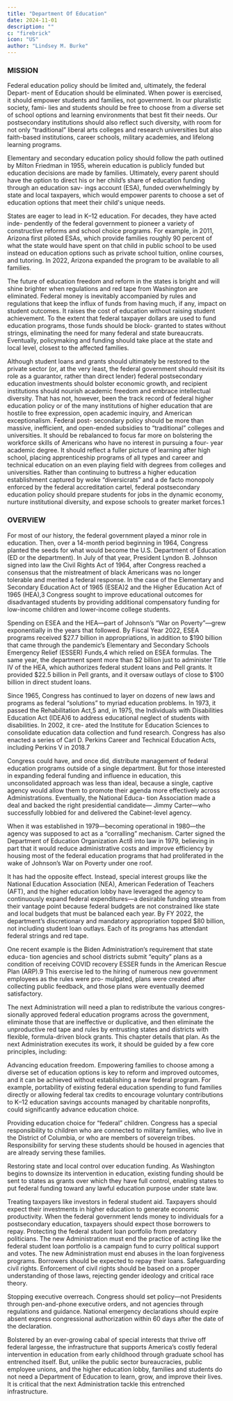 ```yaml
---
title: "Department Of Education"
date: 2024-11-01
description: ""
c: "firebrick"
icon: "US"
author: "Lindsey M. Burke"
---
```



### MISSION

Federal education policy should be limited and, ultimately, the federal Depart-
ment of Education should be eliminated. When power is exercised, it should
empower students and families, not government. In our pluralistic society, fami-
lies and students should be free to choose from a diverse set of school options and
learning environments that best fit their needs. Our postsecondary institutions
should also reflect such diversity, with room for not only “traditional” liberal arts
colleges and research universities but also faith-based institutions, career schools,
military academies, and lifelong learning programs.

Elementary and secondary education policy should follow the path outlined
by Milton Friedman in 1955, wherein education is publicly funded but education
decisions are made by families. Ultimately, every parent should have the option
to direct his or her child’s share of education funding through an education sav-
ings account (ESA), funded overwhelmingly by state and local taxpayers, which
would empower parents to choose a set of education options that meet their child's
unique needs.

States are eager to lead in K–12 education. For decades, they have acted inde-
pendently of the federal government to pioneer a variety of constructive reforms
and school choice programs. For example, in 2011, Arizona first piloted ESAs, which
provide families roughly 90 percent of what the state would have spent on that
child in public school to be used instead on education options such as private school
tuition, online courses, and tutoring. In 2022, Arizona expanded the program to
be available to all families.﻿

The future of education freedom and reform in the states is bright and will
shine brighter when regulations and red tape from Washington are eliminated.
Federal money is inevitably accompanied by rules and regulations that keep the
influx of funds from having much, if any, impact on student outcomes. It raises the
cost of education without raising student achievement. To the extent that federal
taxpayer dollars are used to fund education programs, those funds should be block-
granted to states without strings, eliminating the need for many federal and state
bureaucrats. Eventually, policymaking and funding should take place at the state
and local level, closest to the affected families.

Although student loans and grants should ultimately be restored to the private
sector (or, at the very least, the federal government should revisit its role as a guarantor,
rather than direct lender) federal postsecondary education investments should bolster
economic growth, and recipient institutions should nourish academic freedom and
embrace intellectual diversity. That has not, however, been the track record of federal
higher education policy or of the many institutions of higher education that are hostile
to free expression, open academic inquiry, and American exceptionalism. Federal post-
secondary policy should be more than massive, inefficient, and open-ended subsidies
to “traditional” colleges and universities. It should be rebalanced to focus far more on
bolstering the workforce skills of Americans who have no interest in pursuing a four-
year academic degree. It should reflect a fuller picture of learning after high school,
placing apprenticeship programs of all types and career and technical education on an
even playing field with degrees from colleges and universities. Rather than continuing
to buttress a higher education establishment captured by woke “diversicrats” and a
de facto monopoly enforced by the federal accreditation cartel, federal postsecondary
education policy should prepare students for jobs in the dynamic economy, nurture
institutional diversity, and expose schools to greater market forces.1


### OVERVIEW

For most of our history, the federal government played a minor role in education.
Then, over a 14-month period beginning in 1964, Congress planted the seeds for
what would become the U.S. Department of Education (ED or the department).
In July of that year, President Lyndon B. Johnson signed into law the Civil Rights
Act of 1964, after Congress reached a consensus that the mistreatment of black
Americans was no longer tolerable and merited a federal response. In the case
of the Elementary and Secondary Education Act of 1965 (ESEA)2 and the Higher
Education Act of 1965 (HEA),3 Congress sought to improve educational outcomes
for disadvantaged students by providing additional compensatory funding for
low-income children and lower-income college students.

Spending on ESEA and the HEA—part of Johnson’s “War on Poverty”—grew
exponentially in the years that followed. By Fiscal Year 2022, ESEA programs
received $27.7 billion in appropriations, in addition to $190 billion that came through the pandemic’s Elementary and Secondary Schools Emergency Relief
(ESSER) Funds,4 which relied on ESEA formulas. The same year, the department
spent more than $2 billion just to administer Title IV of the HEA, which authorizes
federal student loans and Pell grants. It provided $22.5 billion in Pell grants, and
it oversaw outlays of close to $100 billion in direct student loans.

Since 1965, Congress has continued to layer on dozens of new laws and programs as federal “solutions” to myriad education problems. In 1973, it passed the
Rehabilitation Act,5 and, in 1975, the Individuals with Disabilities Education Act
(IDEA)6 to address educational neglect of students with disabilities. In 2002, it cre-
ated the Institute for Education Sciences to consolidate education data collection
and fund research. Congress has also enacted a series of Carl D. Perkins Career and
Technical Education Acts, including Perkins V in 2018.7

Congress could have, and once did, distribute management of federal education
programs outside of a single department. But for those interested in expanding
federal funding and influence in education, this unconsolidated approach was less
than ideal, because a single, captive agency would allow them to promote their
agenda more effectively across Administrations. Eventually, the National Educa-
tion Association made a deal and backed the right presidential candidate— Jimmy
Carter—who successfully lobbied for and delivered the Cabinet-level agency.

When it was established in 1979—becoming operational in 1980—the agency
was supposed to act as a “corralling” mechanism. Carter signed the Department
of Education Organization Act8 into law in 1979, believing in part that it would
reduce administrative costs and improve efficiency by housing most of the federal
education programs that had proliferated in the wake of Johnson’s War on Poverty
under one roof.

It has had the opposite effect. Instead, special interest groups like the National
Education Association (NEA), American Federation of Teachers (AFT), and the
higher education lobby have leveraged the agency to continuously expand federal
expenditures—a desirable funding stream from their vantage point because federal
budgets are not constrained like state and local budgets that must be balanced each
year. By FY 2022, the department’s discretionary and mandatory appropriation
topped $80 billion, not including student loan outlays. Each of its programs has
attendant federal strings and red tape.

One recent example is the Biden Administration’s requirement that state educa-
tion agencies and school districts submit “equity” plans as a condition of receiving
COVID recovery ESSER funds in the American Rescue Plan (ARP).9 This exercise
led to the hiring of numerous new government employees as the rules were pro-
mulgated, plans were created after collecting public feedback, and those plans
were eventually deemed satisfactory.

The next Administration will need a plan to redistribute the various congres-
sionally approved federal education programs across the government, eliminate
those that are ineffective or duplicative, and then eliminate the unproductive red
tape and rules by entrusting states and districts with flexible, formula-driven block
grants. This chapter details that plan.
As the next Administration executes its work, it should be guided by a few core
principles, including:


Advancing education freedom. Empowering families to choose among
a diverse set of education options is key to reform and improved outcomes,
and it can be achieved without establishing a new federal program. For
example, portability of existing federal education spending to fund families
directly or allowing federal tax credits to encourage voluntary contributions
to K–12 education savings accounts managed by charitable nonprofits, could
significantly advance education choice.

Providing education choice for “federal” children. Congress has a
special responsibility to children who are connected to military families,
who live in the District of Columbia, or who are members of sovereign tribes.
Responsibility for serving these students should be housed in agencies that
are already serving these families.

Restoring state and local control over education funding. As
Washington begins to downsize its intervention in education, existing
funding should be sent to states as grants over which they have full control,
enabling states to put federal funding toward any lawful education purpose
under state law.

Treating taxpayers like investors in federal student aid. Taxpayers
should expect their investments in higher education to generate economic
productivity. When the federal government lends money to individuals for a
postsecondary education, taxpayers should expect those borrowers to repay.
Protecting the federal student loan portfolio from predatory
politicians. The new Administration must end the practice of acting like
the federal student loan portfolio is a campaign fund to curry political
support and votes. The new Administration must end abuses in the loan
forgiveness programs. Borrowers should be expected to repay their loans.
Safeguarding civil rights. Enforcement of civil rights should be based on
a proper understanding of those laws, rejecting gender ideology and critical
race theory.


Stopping executive overreach. Congress should set policy—not
Presidents through pen-and-phone executive orders, and not agencies
through regulations and guidance. National emergency declarations should
expire absent express congressional authorization within 60 days after the
date of the declaration.

Bolstered by an ever-growing cabal of special interests that thrive off federal
largesse, the infrastructure that supports America’s costly federal intervention
in education from early childhood through graduate school has entrenched itself.
But, unlike the public sector bureaucracies, public employee unions, and the higher
education lobby, families and students do not need a Department of Education
to learn, grow, and improve their lives. It is critical that the next Administration
tackle this entrenched infrastructure.

